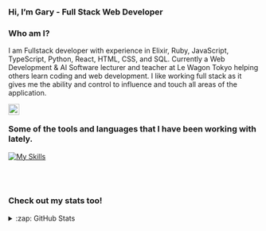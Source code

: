### Hi, I’m Gary - Full Stack Web Developer


### Who am I?
I am Fullstack developer with experience in Elixir, Ruby, JavaScript, TypeScript, Python, React, HTML, CSS, and SQL. Currently a Web Development & AI Software lecturer and teacher at Le Wagon Tokyo helping others learn coding and web development. I like working full stack as it gives me the ability and control to influence and touch all areas of the application.

[<img align="left" alt="codeSTACKr | LinkedIn" width="22px" src="https://cdn-icons-png.flaticon.com/512/174/174857.png" />][linkedin]

<br />
 
### Some of the tools and languages that I have been working with lately.
[![My Skills](https://skillicons.dev/icons?i=html,css,js,ts,ruby,rails,elixir,py,django,react,nextjs,bootstrap,tailwind,postgres,sqlite,cloudflare,cypress,docker,github,heroku,postman,vscode)](https://skillicons.dev)



<br />
<br />

### Check out my stats too!
<details>
  <summary>:zap: GitHub Stats</summary>

  <img align="left" alt="Gazwai's GitHub Stats" src="https://github-readme-stats-rhysmalyon.vercel.app/api?username=Gazwai&show_icons=true&hide_border=true" />

</details>

[linkedin]: https://linkedin.com/in/garyyau8
